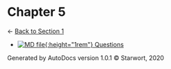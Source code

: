 # Chapter 5

← [Back to Section 1](..)

- [![MD file](https://img.icons8.com/windows/512/4a90e2/regular-document.png){:height="1rem"} Questions](questions.html)

Generated by AutoDocs version 1.0.1 © Starwort, 2020
